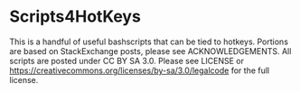 # Scripts4HotKeys
This is a handful of useful bashscripts that can be tied to hotkeys.
Portions are based on StackExchange posts, please see ACKNOWLEDGEMENTS.
All scripts are posted under CC BY SA 3.0. Please see LICENSE or https://creativecommons.org/licenses/by-sa/3.0/legalcode for the full license.
